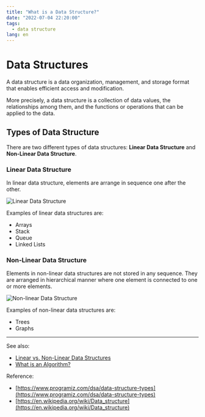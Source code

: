 ```yaml
---
title: "What is a Data Structure?"
date: "2022-07-04 22:20:00"
tags: 
  - data structure
lang: en
---
```


# Data Structures
A data structure is a data organization, management, and storage format that enables efficient access and modification.

More precisely, a data structure is a collection of data values, the relationships among them, and the functions or operations that can be applied to the data.

## Types of Data Structure
There are two different types of data structures: **Linear Data Structure** and **Non-Linear Data Structure**.

### Linear Data Structure
In linear data structure, elements are arrange in sequence one after the other.

![Linear Data Structure](/images/posts/what-is-an-array/zero-indexing.png)


Examples of linear data structures are:
- Arrays
- Stack
- Queue
- Linked Lists

### Non-Linear Data Structure
Elements in non-linear data structures are not stored in any sequence. They are arranged in hierarchical manner where one element is connected to one or more elements.

![Non-linear Data Structure](/images/posts/what-is-data-structure/non-linear-data-structure.png)


Examples of non-linear data structures are:
- Trees
- Graphs

---

See also:
- [Linear vs. Non-Linear Data Structures](./linear-vs-non-linear-ds)
- [What is an Algorithm?](./what-is-an-algorithm)

Reference:
- [https://www.programiz.com/dsa/data-structure-types](https://www.programiz.com/dsa/data-structure-types)
- [https://en.wikipedia.org/wiki/Data_structure](https://en.wikipedia.org/wiki/Data_structure)
